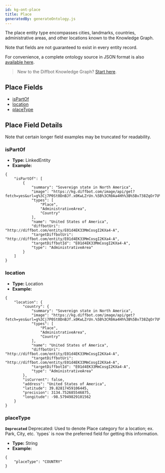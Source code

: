 ```yaml
---
id: kg-ont-place
title: Place
generatedBy: generateOntology.js
---
```


The place entity type encompasses cities, landmarks, countries, administrative areas, and other locations known to the Knowledge Graph. 

Note that fields are not guaranteed to exist in every entity record.

For convenience, a complete ontology source in JSON format is also [available here](https://kg.diffbot.com/kg/ontology).

>New to the Diffbot Knowledge Graph? [Start here](dql-quickstart).

## Place Fields
* [isPartOf](#ispartof) 
* [location](#location) 
* [placeType](#placetype) 

## Place Field Details
Note that certain longer field examples may be truncated for readability.

### isPartOf
  
* **Type:** LinkedEntity
* **Example:**
```
{
	"isPartOf": [
		{
			"summary": "Sovereign state in North America",
			"image": "https://kg.diffbot.com/image/api/get?fetch=yes&url=g%3Cj7P0St0DnBJf.x0KwLZrUn.%5B%3CR0Aa4Hh%3B%5Bv738ZqOr7U%3FfvEQ%3El%601Nw%7BM0Bf7hu7z%3FRe9s4XwGXedrKUAN%28%3D%5ECHnM%60%29.%7BOV",
			"types": [
				"Place",
				"AdministrativeArea",
				"Country"
			],
			"name": "United States of America",
			"diffbotUri": "http://diffbot.com/entity/E01d4EK33MmCosgI2KXa4-A",
			"targetDiffbotUri": "http://diffbot.com/entity/E01d4EK33MmCosgI2KXa4-A",
			"targetDiffbotId": "E01d4EK33MmCosgI2KXa4-A",
			"type": "AdministrativeArea"
		}
	]
}
```
### location
  
* **Type:** Location
* **Example:**
```
{
	"location": {
		"country": {
			"summary": "Sovereign state in North America",
			"image": "https://kg.diffbot.com/image/api/get?fetch=yes&url=g%3Cj7P0St0DnBJf.x0KwLZrUn.%5B%3CR0Aa4Hh%3B%5Bv738ZqOr7U%3FfvEQ%3El%601Nw%7BM0Bf7hu7z%3FRe9s4XwGXedrKUAN%28%3D%5ECHnM%60%29.%7BOV",
			"types": [
				"Place",
				"AdministrativeArea",
				"Country"
			],
			"name": "United States of America",
			"diffbotUri": "http://diffbot.com/entity/E01d4EK33MmCosgI2KXa4-A",
			"targetDiffbotUri": "http://diffbot.com/entity/E01d4EK33MmCosgI2KXa4-A",
			"targetDiffbotId": "E01d4EK33MmCosgI2KXa4-A",
			"type": "AdministrativeArea"
		},
		"isCurrent": false,
		"address": "United States of America",
		"latitude": 39.82817459106445,
		"precision": 3134.752685546875,
		"longitude": -98.57949829101562
	}
}
```
### placeType
**`Deprecated`**  Deprecated: Used to denote Place category for a location; ex. Park, City, etc. &#x60;types&#x60; is now the preferred field for getting this information.
* **Type:** String
* **Example:**
```
{
	"placeType": "COUNTRY"
}
```
